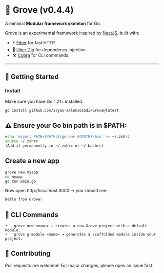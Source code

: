 # 🌱 Grove (v0.4.4)
A minimal **Modular framework skeleton** for Go.

Grove is an experimental framework inspired by [NestJS](https://nestjs.com/), built with:
- ⚡️ [Fiber](https://github.com/gofiber/fiber) for fast HTTP.
- 🧩 [Uber Dig](https://github.com/uber-go/dig) for dependency injection.
- 🛠️ [Cobra](https://github.com/spf13/cobra) for CLI commands.

---

## 🚀 Getting Started

### Install
Make sure you have Go 1.21+ installed.

```bash
go install github.com/aryan-salemababdi/Grove@latest
```

## ⚠️ Ensure your Go bin path is in $PATH:

```bash
echo 'export PATH=$PATH:$(go env GOPATH)/bin' >> ~/.zshrc
source ~/.zshrc
(Add it permanently in ~/.zshrc or ~/.bashrc)
```

## Create a new app

```bash
grove new myapp
cd myapp
go run main.go
```

Now open http://localhost:3000 → you should see:

```bash
hello from Grove!
```


## 🧩 CLI Commands

	•	grove new <name> → creates a new Grove project with a default module.
	•	grove g module <name> → generates a scaffolded module inside your project.



## 🤝 Contributing

Pull requests are welcome! For major changes, please open an issue first.
